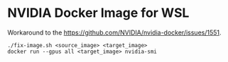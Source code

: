 # NVIDIA Docker Image for WSL

Workaround to the https://github.com/NVIDIA/nvidia-docker/issues/1551.

```shell
./fix-image.sh <source_image> <target_image>
docker run --gpus all <target_image> nvidia-smi
```
